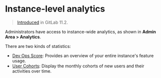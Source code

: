 # Instance-level analytics

> [Introduced](https://gitlab.com/gitlab-org/gitlab-foss/-/issues/41416) in GitLab 11.2.

Administrators have access to instance-wide analytics, as shown in **Admin Area > Analytics**.

There are two kinds of statistics:

- [Dev Ops Score](dev_ops_score.md): Provides an overview of your entire instance's feature usage.
- [User Cohorts](user_cohorts.md): Display the monthly cohorts of new users and their activities over time.
